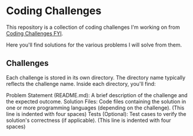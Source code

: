 # Coding Challenges

This repository is a collection of coding challenges I'm working on from [Coding Challenges FYI](https://codingchallenges.fyi).

Here you'll find solutions for the various problems I will solve from them.

## Challenges

Each challenge is stored in its own directory. The directory name typically reflects the challenge name. Inside each directory, you'll find:

Problem Statement (README.md): A brief description of the challenge and the expected outcome. 
Solution Files: Code files containing the solution in one or more programming languages (depending on the challenge). (This line is indented with four spaces)
Tests (Optional): Test cases to verify the solution's correctness (if applicable). (This line is indented with four spaces)
